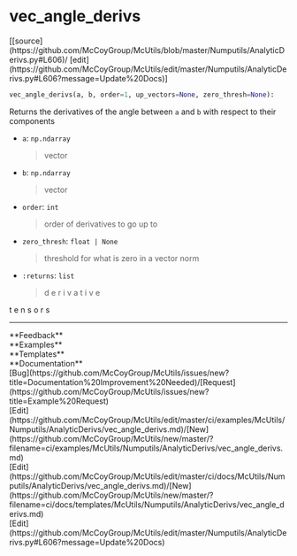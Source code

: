 # <a id="McUtils.Numputils.AnalyticDerivs.vec_angle_derivs">vec_angle_derivs</a>
<div class="docs-source-link" markdown="1">
[[source](https://github.com/McCoyGroup/McUtils/blob/master/Numputils/AnalyticDerivs.py#L606)/
[edit](https://github.com/McCoyGroup/McUtils/edit/master/Numputils/AnalyticDerivs.py#L606?message=Update%20Docs)]
</div>

```python
vec_angle_derivs(a, b, order=1, up_vectors=None, zero_thresh=None): 
```
Returns the derivatives of the angle between `a` and `b` with respect to their components
  - `a`: `np.ndarray`
    > vector
  - `b`: `np.ndarray`
    > vector
  - `order`: `int`
    > order of derivatives to go up to
  - `zero_thresh`: `float | None`
    > threshold for what is zero in a vector norm
  - `:returns`: `list`
    > d
e
r
i
v
a
t
i
v
e
 
t
e
n
s
o
r
s











---


<div markdown="1" class="text-secondary">
<div class="container">
  <div class="row">
   <div class="col" markdown="1">
**Feedback**   
</div>
   <div class="col" markdown="1">
**Examples**   
</div>
   <div class="col" markdown="1">
**Templates**   
</div>
   <div class="col" markdown="1">
**Documentation**   
</div>
   <div class="col" markdown="1">
   
</div>
   <div class="col" markdown="1">
   
</div>
   <div class="col" markdown="1">
   
</div>
</div>
  <div class="row">
   <div class="col" markdown="1">
[Bug](https://github.com/McCoyGroup/McUtils/issues/new?title=Documentation%20Improvement%20Needed)/[Request](https://github.com/McCoyGroup/McUtils/issues/new?title=Example%20Request)   
</div>
   <div class="col" markdown="1">
[Edit](https://github.com/McCoyGroup/McUtils/edit/master/ci/examples/McUtils/Numputils/AnalyticDerivs/vec_angle_derivs.md)/[New](https://github.com/McCoyGroup/McUtils/new/master/?filename=ci/examples/McUtils/Numputils/AnalyticDerivs/vec_angle_derivs.md)   
</div>
   <div class="col" markdown="1">
[Edit](https://github.com/McCoyGroup/McUtils/edit/master/ci/docs/McUtils/Numputils/AnalyticDerivs/vec_angle_derivs.md)/[New](https://github.com/McCoyGroup/McUtils/new/master/?filename=ci/docs/templates/McUtils/Numputils/AnalyticDerivs/vec_angle_derivs.md)   
</div>
   <div class="col" markdown="1">
[Edit](https://github.com/McCoyGroup/McUtils/edit/master/Numputils/AnalyticDerivs.py#L606?message=Update%20Docs)   
</div>
   <div class="col" markdown="1">
   
</div>
   <div class="col" markdown="1">
   
</div>
   <div class="col" markdown="1">
   
</div>
</div>
</div>
</div>